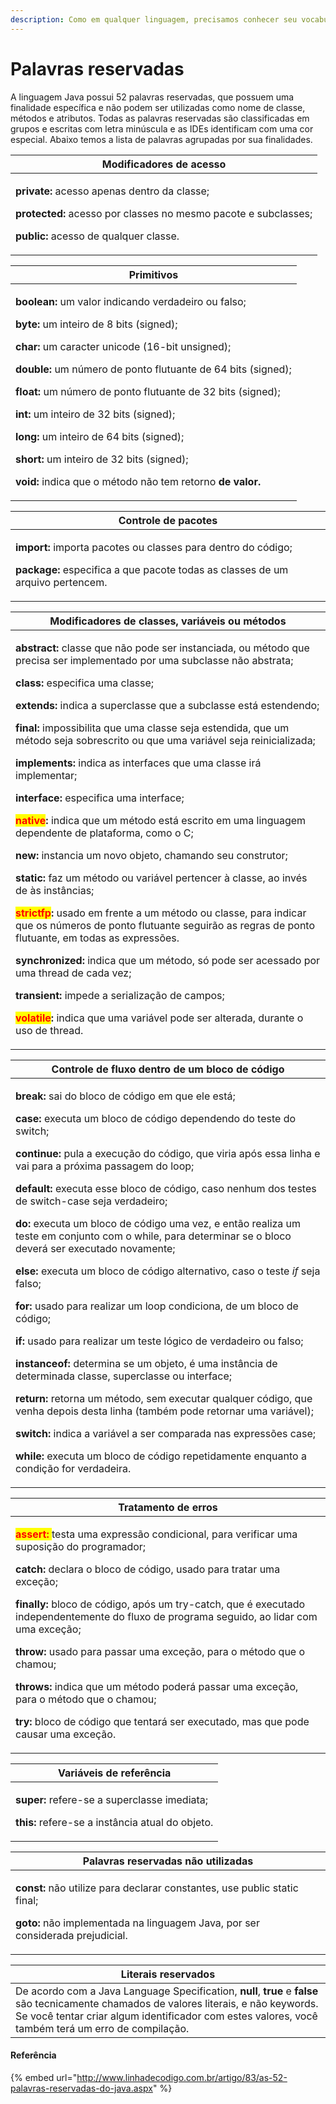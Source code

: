 ```yaml
---
description: Como em qualquer linguagem, precisamos conhecer seu vocabulário.
---
```


# Palavras reservadas

A linguagem Java possui 52 palavras reservadas, que possuem uma finalidade específica e não podem ser utilizadas como nome de classe, métodos e atributos. Todas as palavras reservadas são classificadas em grupos e escritas com letra minúscula e as IDEs identificam com uma cor especial. Abaixo temos a lista de palavras agrupadas por sua finalidades.

| Modificadores de acesso                                                                                                                                                                                                                                              |
| -------------------------------------------------------------------------------------------------------------------------------------------------------------------------------------------------------------------------------------------------------------------- |
| <p><strong>private:</strong> acesso apenas dentro da classe;</p><p><strong></strong></p><p><strong>protected:</strong> acesso por classes no mesmo pacote e subclasses;</p><p><strong></strong></p><p><strong>public:</strong> acesso de qualquer classe.</p><p></p> |

| Primitivos                                                                                                                                                                                                                                                                                                                                                                                                                                                                                                                                                                                                                                                                                                                                                                                                                                                                                          |
| --------------------------------------------------------------------------------------------------------------------------------------------------------------------------------------------------------------------------------------------------------------------------------------------------------------------------------------------------------------------------------------------------------------------------------------------------------------------------------------------------------------------------------------------------------------------------------------------------------------------------------------------------------------------------------------------------------------------------------------------------------------------------------------------------------------------------------------------------------------------------------------------------- |
| <p><strong>boolean:</strong> um valor indicando verdadeiro ou falso;</p><p></p><p><strong>byte:</strong> um inteiro de 8 bits (signed);</p><p><strong></strong></p><p><strong>char:</strong> um caracter unicode (16-bit unsigned);</p><p><strong></strong></p><p><strong>double:</strong> um número de ponto flutuante de 64 bits (signed);</p><p><strong></strong></p><p><strong>float:</strong> um número de ponto flutuante de 32 bits (signed);</p><p><strong></strong></p><p><strong>int:</strong> um inteiro de 32 bits (signed);</p><p><strong></strong></p><p><strong>long:</strong> um inteiro de 64 bits (signed);</p><p><strong></strong></p><p><strong>short:</strong> um inteiro de 32 bits (signed);                                                        </p><p><strong></strong></p><p><strong>void:</strong> indica que o método não tem retorno <strong>de valor.</strong></p> |

| Controle de pacotes                                                                                                                                                                        |
| ------------------------------------------------------------------------------------------------------------------------------------------------------------------------------------------ |
| <p><strong>import:</strong> importa pacotes ou classes para dentro do código;</p><p></p><p><strong>package:</strong> especifica a que pacote todas as classes de um arquivo pertencem.</p> |

| Modificadores de classes, variáveis ou métodos                                                                                                                                                                                                                                                                                                                                                                                                                                                                                                                                                                                                                                                                                                                                                                                                                                                                                                                                                                                                                                                                                                                                                                                                                                                                                                                                                                                                                                                                                                                                                                                                                                                                                                                                                                           |
| ------------------------------------------------------------------------------------------------------------------------------------------------------------------------------------------------------------------------------------------------------------------------------------------------------------------------------------------------------------------------------------------------------------------------------------------------------------------------------------------------------------------------------------------------------------------------------------------------------------------------------------------------------------------------------------------------------------------------------------------------------------------------------------------------------------------------------------------------------------------------------------------------------------------------------------------------------------------------------------------------------------------------------------------------------------------------------------------------------------------------------------------------------------------------------------------------------------------------------------------------------------------------------------------------------------------------------------------------------------------------------------------------------------------------------------------------------------------------------------------------------------------------------------------------------------------------------------------------------------------------------------------------------------------------------------------------------------------------------------------------------------------------------------------------------------------------ |
| <p><strong>abstract:</strong> classe que não pode ser instanciada, ou método que precisa ser implementado por uma subclasse não abstrata;</p><p></p><p><strong>class:</strong> especifica uma classe;</p><p><strong></strong></p><p><strong>extends:</strong> indica a superclasse que a subclasse está estendendo;</p><p><strong></strong></p><p><strong>final:</strong> impossibilita que uma classe seja estendida, que um método seja sobrescrito ou que uma variável seja reinicializada;</p><p><strong></strong></p><p><strong>implements:</strong> indica as interfaces que uma classe irá implementar;</p><p><strong></strong></p><p><strong>interface:</strong> especifica uma interface;</p><p><strong></strong></p><p><mark style="color:red;"><strong>native</strong></mark><strong>:</strong> indica que um método está escrito em uma linguagem dependente de plataforma, como o C;</p><p><strong></strong></p><p><strong>new:</strong> instancia um novo objeto, chamando seu construtor;</p><p><strong></strong></p><p><strong>static:</strong> faz um método ou variável pertencer à classe, ao invés de às instâncias;</p><p><strong></strong></p><p><mark style="color:red;"><strong>strictfp</strong></mark><strong>:</strong> usado em frente a um método ou classe, para indicar que os números de ponto flutuante seguirão as regras de ponto flutuante, em todas as expressões.</p><p><strong></strong></p><p><strong>synchronized:</strong> indica que um método, só pode ser acessado por uma thread de cada vez;</p><p><strong></strong></p><p><strong>transient:</strong> impede a serialização de campos;</p><p><strong></strong></p><p><mark style="color:red;"><strong>volatile</strong></mark><strong>:</strong> indica que uma variável pode ser alterada, durante o uso de thread.</p> |

| Controle de fluxo dentro de um bloco de código                                                                                                                                                                                                                                                                                                                                                                                                                                                                                                                                                                                                                                                                                                                                                                                                                                                                                                                                                                                                                                                                                                                                                                                                                                                                                                                                                                                                                                                                                                                                                                                |
| ----------------------------------------------------------------------------------------------------------------------------------------------------------------------------------------------------------------------------------------------------------------------------------------------------------------------------------------------------------------------------------------------------------------------------------------------------------------------------------------------------------------------------------------------------------------------------------------------------------------------------------------------------------------------------------------------------------------------------------------------------------------------------------------------------------------------------------------------------------------------------------------------------------------------------------------------------------------------------------------------------------------------------------------------------------------------------------------------------------------------------------------------------------------------------------------------------------------------------------------------------------------------------------------------------------------------------------------------------------------------------------------------------------------------------------------------------------------------------------------------------------------------------------------------------------------------------------------------------------------------------- |
| <p><strong>break:</strong> sai do bloco de código em que ele está;</p><p></p><p><strong>case:</strong> executa um bloco de código dependendo do teste do switch;</p><p><strong></strong></p><p><strong>continue:</strong> pula a execução do código, que viria após essa linha e vai para a próxima passagem do loop;</p><p><strong></strong></p><p><strong>default:</strong> executa esse bloco de código, caso nenhum dos testes de switch-case seja verdadeiro;</p><p><strong></strong></p><p><strong>do:</strong> executa um bloco de código uma vez, e então realiza um teste em conjunto com o while, para determinar se o bloco deverá ser executado novamente;</p><p><strong></strong></p><p><strong>else:</strong> executa um bloco de código alternativo, caso o teste <em>if</em> seja falso;</p><p><strong></strong></p><p><strong>for:</strong> usado para realizar um loop condiciona, de um bloco de código;</p><p><strong></strong></p><p><strong>if:</strong> usado para realizar um teste lógico de verdadeiro ou falso;</p><p><strong></strong></p><p><strong>instanceof:</strong> determina se um objeto, é uma instância de determinada classe, superclasse ou interface;</p><p><strong></strong></p><p><strong>return:</strong> retorna um método, sem executar qualquer código, que venha depois desta linha (também pode retornar uma variável);</p><p><strong></strong></p><p><strong>switch:</strong> indica a variável a ser comparada nas expressões case;</p><p><strong></strong></p><p><strong>while:</strong> executa um bloco de código repetidamente enquanto a condição for verdadeira.</p> |

| Tratamento de erros                                                                                                                                                                                                                                                                                                                                                                                                                                                                                                                                                                                                                                                                                                                                 |
| --------------------------------------------------------------------------------------------------------------------------------------------------------------------------------------------------------------------------------------------------------------------------------------------------------------------------------------------------------------------------------------------------------------------------------------------------------------------------------------------------------------------------------------------------------------------------------------------------------------------------------------------------------------------------------------------------------------------------------------------------- |
| <p><mark style="color:red;"><strong>assert:</strong> </mark> testa uma expressão condicional, para verificar uma suposição do programador;</p><p></p><p><strong>catch:</strong> declara o bloco de código, usado para tratar uma exceção;</p><p></p><p><strong>finally:</strong> bloco de código, após um try-catch, que é executado independentemente do fluxo de programa seguido, ao lidar com uma exceção;</p><p></p><p><strong>throw:</strong> usado para passar uma exceção, para o método que o chamou;</p><p></p><p><strong>throws:</strong> indica que um método poderá passar uma exceção, para o método que o chamou;</p><p></p><p><strong>try:</strong> bloco de código que tentará ser executado, mas que pode causar uma exceção.</p> |

| Variáveis de referência                                                                                                                     |
| ------------------------------------------------------------------------------------------------------------------------------------------- |
| <p><strong>super:</strong> refere-se a superclasse imediata;</p><p></p><p><strong>this:</strong> refere-se a instância atual do objeto.</p> |



| Palavras reservadas não utilizadas                                                                                                                                                                     |
| ------------------------------------------------------------------------------------------------------------------------------------------------------------------------------------------------------ |
| <p><strong>const:</strong> não utilize para declarar constantes, use public static final;</p><p></p><p><strong>goto:</strong> não implementada na linguagem Java, por ser considerada prejudicial.</p> |

| Literais reservados                                                                                                                                                                                                                            |
| ---------------------------------------------------------------------------------------------------------------------------------------------------------------------------------------------------------------------------------------------- |
| De acordo com a Java Language Specification, **null**, **true** e **false** são tecnicamente chamados de valores literais, e não keywords. Se você tentar criar algum identificador com estes valores, você também terá um erro de compilação. |

#### Referência

{% embed url="http://www.linhadecodigo.com.br/artigo/83/as-52-palavras-reservadas-do-java.aspx" %}

